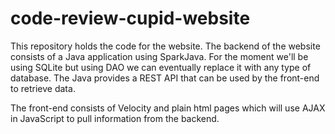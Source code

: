 # code-review-cupid-website

This repository holds the code for the website. The backend of the website consists of a Java application using SparkJava. For the moment we'll be using SQLite but using DAO we can eventually replace it with any type of database. The Java provides a REST API that can be used by the front-end to retrieve data.

The front-end consists of Velocity and plain html pages which will use AJAX in JavaScript to pull information from the backend.
